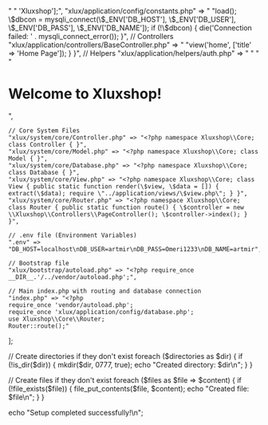 <?php

/**
 * Setup script for creating required directories and files
 */

$directories = [
    "xlux/application/config",
    "xlux/application/controllers",
    "xlux/application/helpers",
    "xlux/application/libraries",
    "xlux/application/models",
    "xlux/application/views",
    "xlux/bootstrap",
    "xlux/system/core"
];

$files = [
    // Configuration files
    "xlux/application/config/AutoLoadConfig.php" => "<?php // Autoload configuration",
    "xlux/application/config/app.php" => "<?php return ['name' => 'Xluxshop'];",
    "xlux/application/config/constants.php" => "<?php define('BASE_URL', '/xlux/');",

    // Database Configuration with .env support
    "xlux/application/config/database.php" => "<?php 
    require_once __DIR__.'/../../vendor/autoload.php';
    \$dotenv = Dotenv\Dotenv::createImmutable(__DIR__.'/../../');
    \$dotenv->load();
    \$dbcon = mysqli_connect(\$_ENV['DB_HOST'], \$_ENV['DB_USER'], \$_ENV['DB_PASS'], \$_ENV['DB_NAME']);
    if (!\$dbcon) { die('Connection failed: ' . mysqli_connect_error()); }",

    // Controllers
    "xlux/application/controllers/BaseController.php" => "<?php namespace Xluxshop\\Controllers; class BaseController { protected function view(\$view, \$data = []) { extract(\$data); require \"../application/views/\$view.php\"; } }",
    "xlux/application/controllers/PageController.php" => "<?php namespace Xluxshop\\Controllers; class PageController extends BaseController { public function index() { \$this->view('home', ['title' => 'Home Page']); } }",

    // Helpers
    "xlux/application/helpers/auth.php" => "<?php // Auth helper",
    "xlux/application/helpers/url.php" => "<?php function base_url(\$path = '') { return BASE_URL . \$path; }",
    
    // Models
    "xlux/application/models/User.php" => "<?php namespace Xluxshop\\Models; class User { }",

    // Views
    "xlux/application/views/home.php" => "<!DOCTYPE html><html><head><title><?php echo \$title; ?></title></head><body><h1>Welcome to Xluxshop!</h1></body></html>",

    // Core System Files
    "xlux/system/core/Controller.php" => "<?php namespace Xluxshop\\Core; class Controller { }",
    "xlux/system/core/Model.php" => "<?php namespace Xluxshop\\Core; class Model { }",
    "xlux/system/core/Database.php" => "<?php namespace Xluxshop\\Core; class Database { }",
    "xlux/system/core/View.php" => "<?php namespace Xluxshop\\Core; class View { public static function render(\$view, \$data = []) { extract(\$data); require \"../application/views/\$view.php\"; } }",
    "xlux/system/core/Router.php" => "<?php namespace Xluxshop\\Core; class Router { public static function route() { \$controller = new \\Xluxshop\\Controllers\\PageController(); \$controller->index(); } }",

    // .env file (Environment Variables)
    ".env" => "DB_HOST=localhost\nDB_USER=artmir\nDB_PASS=Omeri1233\nDB_NAME=artmir",

    // Bootstrap file
    "xlux/bootstrap/autoload.php" => "<?php require_once __DIR__.'/../vendor/autoload.php';",

    // Main index.php with routing and database connection
    "index.php" => "<?php
    require_once 'vendor/autoload.php';
    require_once 'xlux/application/config/database.php';
    use Xluxshop\\Core\\Router;
    Router::route();"
];

// Create directories if they don't exist
foreach ($directories as $dir) {
    if (!is_dir($dir)) {
        mkdir($dir, 0777, true);
        echo "Created directory: $dir\n";
    }
}

// Create files if they don't exist
foreach ($files as $file => $content) {
    if (!file_exists($file)) {
        file_put_contents($file, $content);
        echo "Created file: $file\n";
    }
}

echo "Setup completed successfully!\n";